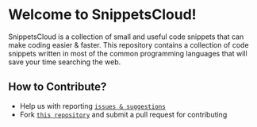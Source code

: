 # Welcome to SnippetsCloud!

SnippetsCloud is a collection of small and useful code snippets that can make coding easier & faster. This repository contains a collection of code snippets written in most of the common programming languages that will save your time searching the web.

## How to Contribute?

- Help us with reporting [`issues & suggestions`](https://github.com/imshawan/snippetscloud/issues)
- Fork [`this repository`](https://github.com/imshawan/snippetscloud) and submit a pull request for contributing
